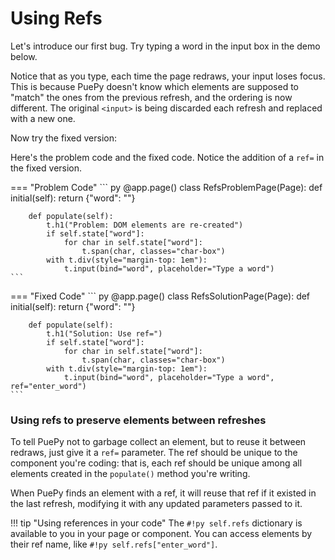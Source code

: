 # Using Refs

Let's introduce our first bug. Try typing a word in the input box in the demo below.

<puepy src="https://kkinder.pyscriptapps.com/puepy-tutorial/latest/tutorial/04_refs_problem/index.html" edit="https://pyscript.com/@kkinder/puepy-tutorial/latest" />

Notice that as you type, each time the page redraws, your input loses focus. This is because PuePy doesn't know which elements are supposed to "match" the ones from the previous refresh, and the ordering is now different. The original `<input>` is being discarded each refresh and replaced with a new one.

Now try the fixed version:

<puepy src="https://kkinder.pyscriptapps.com/puepy-tutorial/latest/tutorial/04_refs_problem/solution.html" edit="https://pyscript.com/@kkinder/puepy-tutorial/latest" />


Here's the problem code and the fixed code. Notice the addition of a `ref=` in the fixed version.

=== "Problem Code"
    ``` py
    @app.page()
    class RefsProblemPage(Page):
        def initial(self):
            return {"word": ""}
    
        def populate(self):
            t.h1("Problem: DOM elements are re-created")
            if self.state["word"]:
                for char in self.state["word"]:
                    t.span(char, classes="char-box")
            with t.div(style="margin-top: 1em"):
                t.input(bind="word", placeholder="Type a word")
    ```

=== "Fixed Code"
    ``` py
    @app.page()
    class RefsSolutionPage(Page):
        def initial(self):
            return {"word": ""}
    
        def populate(self):
            t.h1("Solution: Use ref=")
            if self.state["word"]:
                for char in self.state["word"]:
                    t.span(char, classes="char-box")
            with t.div(style="margin-top: 1em"):
                t.input(bind="word", placeholder="Type a word", ref="enter_word")
    ```


### Using refs to preserve elements between refreshes

To tell PuePy not to garbage collect an element, but to reuse it between redraws, just give it a `ref=` parameter. The ref should be unique to the component you're coding: that is, each ref should be unique among all elements created in the `populate()` method you're writing.

When PuePy finds an element with a ref, it will reuse that ref if it existed in the last refresh, modifying it with any updated parameters passed to it.

!!! tip "Using references in your code"
    The `#!py self.refs` dictionary is available to you in your page or component. You can access elements by their ref name, like `#!py self.refs["enter_word"]`.